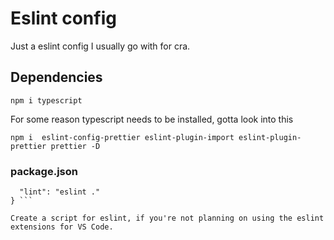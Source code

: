 # Eslint config

Just a eslint config I usually go with for cra. 

## Dependencies

```npm i typescript```

For some reason typescript needs to be installed, gotta look into this

```npm i  eslint-config-prettier eslint-plugin-import eslint-plugin-prettier prettier -D ```


### package.json

```"scripts": { 
  "lint": "eslint ." 
} ```

Create a script for eslint, if you're not planning on using the eslint extensions for VS Code.



